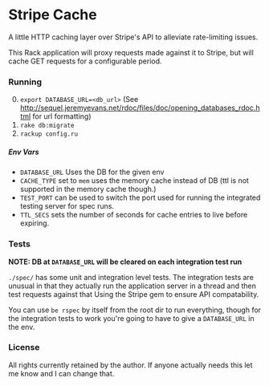 # Stripe Cache

A little HTTP caching layer over Stripe's API to alleviate rate-limiting issues.

This Rack application will proxy requests made against it to Stripe, but will
cache GET requests for a configurable period.

### Running

0. `export DATABASE_URL=<db_url>` (See
   http://sequel.jeremyevans.net/rdoc/files/doc/opening_databases_rdoc.html
   for url formatting)
0. `rake db:migrate`
0. `rackup config.ru`

##### Env Vars

- `DATABASE_URL` Uses the DB for the given env
- `CACHE_TYPE` set to `mem` uses the memory cache instead of DB
  (ttl is not supported in the memory cache though.)
- `TEST_PORT` can be used to switch the port used for running the integrated
  testing server for spec runs.
- `TTL_SECS` sets the number of seconds for cache entries to live before
  expiring.

### Tests

__NOTE: DB at `DATABASE_URL` will be cleared on each integration test run__

`./spec/` has some unit and integration level tests.  The integration tests are
unusual in that they actually run the application server in a thread and then
test requests against that Using the Stripe gem to ensure API compatability.

You can use `be rspec` by itself from the root dir to run everything, though
for the integration tests to work you're going to have to give a `DATABASE_URL`
in the env.

### License

All rights currently retained by the author.  If anyone actually needs this
let me know and I can change that.

